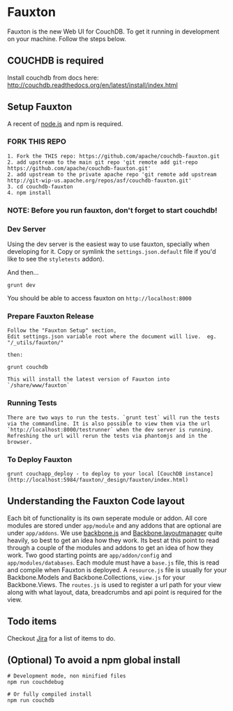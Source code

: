 Fauxton
=======

Fauxton is the new Web UI for CouchDB. To get it running in development on your machine. Follow the steps below.

## COUCHDB is required ##

Install couchdb from docs here: http://couchdb.readthedocs.org/en/latest/install/index.html

## Setup Fauxton ##

A recent of [node.js](http://nodejs.org/) and npm is required.

### FORK THIS REPO

    1. Fork the THIS repo: https://github.com/apache/couchdb-fauxton.git
    2. add upstream to the main git repo 'git remote add git-repo https://github.com/apache/couchdb-fauxton.git'
    2. add upstream to the private apache repo 'git remote add upstream http://git-wip-us.apache.org/repos/asf/couchdb-fauxton.git'
    3. cd couchdb-fauxton
    4. npm install


### NOTE: Before you run fauxton, don't forget to start couchdb!

### Dev Server
Using the dev server is the easiest way to use fauxton, specially when
developing for it. Copy or symlink the `settings.json.default` file if you'd like to see the `styletests` addon).

And then...

    grunt dev

You should be able to access fauxton on `http://localhost:8000`


### Prepare Fauxton Release
    Follow the "Fauxton Setup" section,
    Edit settings.json variable root where the document will live.  eg.  "/_utils/fauxton/"

    then:

    grunt couchdb

    This will install the latest version of Fauxton into `/share/www/fauxton`

### Running Tests
    There are two ways to run the tests. `grunt test` will run the tests via the commandline. It is also possible to view them via the url
    `http://localhost:8000/testrunner` when the dev server is running. Refreshing the url will rerun the tests via phantomjs and in the browser.

### To Deploy Fauxton

    grunt couchapp_deploy - to deploy to your local [CouchDB instance] (http://localhost:5984/fauxton/_design/fauxton/index.html)

## Understanding the Fauxton Code layout

Each bit of functionality is its own seperate module or addon. All core modules are stored under `app/module` and any addons that are optional are under `app/addons`.
We use [backbone.js](http://backbonejs.org/) and [Backbone.layoutmanager](https://github.com/tbranyen/backbone.layoutmanager) quite heavily, so best to get an idea how they work.
Its best at this point to read through a couple of the modules and addons to get an idea of how they work. Two good starting points are `app/addon/config` and `app/modules/databases`.
Each module must have a `base.js` file, this is read and compile when Fauxton is deployed. A `resource.js` file is usually for your Backbone.Models and Backbone.Collections,
`view.js` for your Backbone.Views. The `routes.js` is used to register a url path for your view along with what layout, data, breadcrumbs and api point is required for the view.

## Todo items

Checkout [Jira](https://issues.apache.org/jira/browse/COUCHDB/component/12320406) for a list of items to do.

## (Optional) To avoid a npm global install
    # Development mode, non minified files
    npm run couchdebug

    # Or fully compiled install
    npm run couchdb
